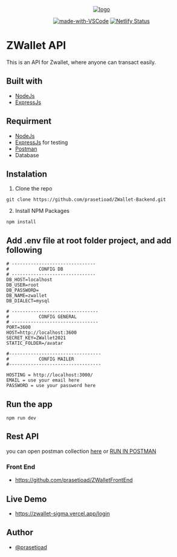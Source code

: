<p align="center">
  <a href="" rel="noopener">
 <img height=auto src="https://user-images.githubusercontent.com/66661143/119433013-8eb8d800-bd3f-11eb-9778-4f1168f5379d.png" alt="logo"></a>
</p>
<div align="center">
  
[![made-with-VSCode](https://img.shields.io/badge/Made%20for-VSCode-1f425f.svg)](https://code.visualstudio.com/)
[![Netlify Status](https://api.netlify.com/api/v1/badges/3e5e5f0e-297c-4bbe-85d7-12793c76f338/deploy-status)](https://zwallet-sigma.vercel.app/login)   
</div>

# ZWallet API

<!--- These are examples. See https://shields.io for others or to customize this set of shields. You might want to include dependencies, project status and licence info here --->
This is an API for Zwallet, where anyone can transact easily.

## Built with

* [NodeJs](https://nodejs.org/en/)
* [ExpressJs](https://expressjs.com/)

## Requirment
* [NodeJs](https://nodejs.org/en/)
* [ExpressJs](https://expressjs.com/) for testing
* [Postman](https://www.postman.com/)
* Database


## Instalation
1. Clone the repo

```
git clone https://github.com/prasetioad/ZWallet-Backend.git

```
2. Install NPM Packages 
```
npm install
```
## Add .env file at root folder project, and add following
```
# -------------------------------
#           CONFIG DB
# -------------------------------
DB_HOST=localhost
DB_USER=root
DB_PASSWORD=
DB_NAME=zwallet
DB_DIALECT=mysql

# --------------------------------
#           CONFIG GENERAL
# --------------------------------
PORT=3600
HOST=http://localhost:3600
SECRET_KEY=ZWallet2021
STATIC_FOLDER=/avatar

#----------------------------------
#           CONFIG MAILER
#----------------------------------

HOSTING = http://localhost:3000/
EMAIL = use your email here
PASSWORD = use your password here
```
## Run the app
``` 
npm run dev 
```

## Rest API
you can open postman collection [here](https://documenter.getpostman.com/view/14778352/TzRa6PEG)
or
[RUN IN POSTMAN](https://www.getpostman.com/collections/9ae47d30b8f57603a077)

### Front End
* https://github.com/prasetioad/ZWalletFrontEnd

## Live Demo
* https://zwallet-sigma.vercel.app/login

## Author
* [@prasetioad](https://github.com/prasetioad)


